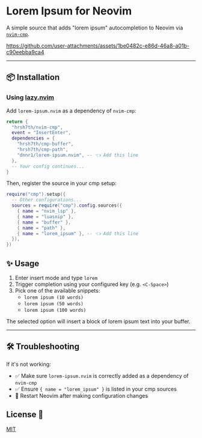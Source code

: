 # Lorem Ipsum for Neovim

A simple source that adds "lorem ipsum" autocompletion to Neovim via [`nvim-cmp`](https://github.com/hrsh7th/nvim-cmp).

https://github.com/user-attachments/assets/1be0482c-e86d-46a8-a01b-c90eebba9ca4

---

## 📦 Installation

### Using [lazy.nvim](https://github.com/folke/lazy.nvim)

Add `lorem-ipsum.nvim` as a dependency of `nvim-cmp`:

```lua
return {
  "hrsh7th/nvim-cmp",
  event = "InsertEnter",
  dependencies = {
    "hrsh7th/cmp-buffer",
    "hrsh7th/cmp-path",
    "dnnr1/lorem-ipsum.nvim", -- 👈 Add this line
  },
  -- Your config continues...
}
```

Then, register the source in your cmp setup:

```lua
require("cmp").setup({
  -- Other configurations...
  sources = require("cmp").config.sources({
    { name = "nvim_lsp" },
    { name = "luasnip" },
    { name = "buffer" },
    { name = "path" },
    { name = "lorem_ipsum" }, -- 👈 Add this line
  }),
})
```

## ✨ Usage

1. Enter insert mode and type `lorem`
2. Trigger completion using your configured key (e.g. `<C-Space>`)
3. Pick one of the available snippets:
   - `lorem ipsum (10 words)`
   - `lorem ipsum (50 words)`
   - `lorem ipsum (100 words)`

The selected option will insert a block of lorem ipsum text into your buffer.

---

## 🛠 Troubleshooting

If it's not working:

- ✅ Make sure `lorem-ipsum.nvim` is correctly added as a dependency of `nvim-cmp`
- ✅ Ensure `{ name = "lorem_ipsum" }` is listed in your cmp sources
- 🔄 Restart Neovim after making configuration changes

## License 📄

[MIT](LICENSE)
